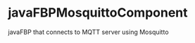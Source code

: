 javaFBPMosquittoComponent
=========================

javaFBP that connects to MQTT server using Mosquitto
